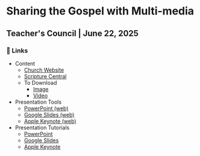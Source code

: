 # Sharing the Gospel with Multi-media

## Teacher's Council | June 22, 2025



### :link: Links

* Content
  * [Church Website](https://www.churchofjesuschrist.org)
  * [Scripture Central](https://scripturecentral.org)
  * To Download
    * [Image](https://www.churchofjesuschrist.org/media/image/jesus-people-triumphal-entry-palm-a5d3af2?lang=eng&collectionId=3cbf78e787498a07417814a31656063f9227b4c6)
    * [Video](https://scripturecentral.org/insight/the-tomb-of-jesus-explained)
* Presentation Tools
  * [PowerPoint (web)](https://powerpoint.cloud.microsoft/)
  * [Google Slides (web)](https://workspace.google.com/products/slides/)
  * [Apple Keynote (web)](https://www.icloud.com/keynote/)
* Presentation Tutorials
  * [PowerPoint](https://www.youtube.com/watch?v=QxkXikn-cr0)
  * [Google Slides](https://www.youtube.com/watch?v=06_EGPM4VDo&t=54s)
  * [Apple Keynote](https://www.youtube.com/watch?v=72JNvOpwn1g)